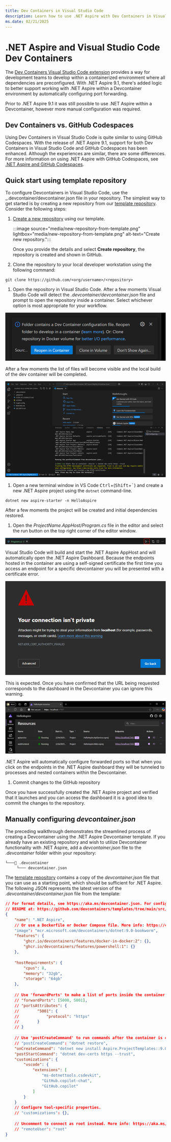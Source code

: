 ```yaml
---
title: Dev Containers in Visual Studio Code
description: Learn how to use .NET Aspire with Dev Containers in Visual Studio Code.
ms.date: 02/21/2025
---
```


# .NET Aspire and Visual Studio Code Dev Containers

The [Dev Containers Visual Studio Code extension](https://marketplace.visualstudio.com/items?itemName=ms-vscode-remote.remote-containers) provides a way for development teams to develop within a containerized environment where all dependencies are preconfigured. With .NET Aspire 9.1, there's added logic to better support working with .NET Aspire within a Devcontainer environment by automatically configuring port forwarding.

Prior to .NET Aspire 9.1 it was still possible to use .NET Aspire within a Devcontainer, however more manual configuration was required.

## Dev Containers vs. GitHub Codespaces

Using Dev Containers in Visual Studio Code is quite similar to using GitHub Codespaces. With the release of .NET Aspire 9.1, support for both Dev Containers in Visual Studio Code and GitHub Codespaces has been enhanced. Although the experiences are similar, there are some differences. For more information on using .NET Aspire with GitHub Codespaces, see [.NET Aspire and GitHub Codespaces](codespaces.md).

## Quick start using template repository

To configure Devcontainers in Visual Studio Code, use the _.devcontainer/devcontainer.json file in your repository. The simplest way to get started is by creating a new repository from our [template repository](https://github.com/dotnet/aspire-devcontainer). Consider the following steps:

1. [Create a new repository](https://github.com/new?template_name=aspire-devcontainer&template_owner=dotnet) using our template.

    :::image source="media/new-repository-from-template.png" lightbox="media/new-repository-from-template.png" alt-text="Create new repository.":::

    Once you provide the details and select **Create repository**, the repository is created and shown in GitHub.

1. Clone the repository to your local developer workstation using the following command:

```dotnetcli
git clone https://github.com/<org/username>/<repository>
```

1. Open the repository in Visual Studio Code. After a few moments Visual Studio Code will detect the _.devcontainer/devcontainer.json_ file and prompt to open the repository inside a container. Select whichever option is most appropriate for your workflow.

![Prompt to open repository inside a container](media/reopen-in-container.png)

After a few moments the list of files will become visible and the local build of the dev container will be completed.

![Devcontainer build completed](media/devcontainer-build-completed.png)

1. Open a new terminal window in VS Code <kbd>Ctrl</kbd>+(<kbd>Shift</kbd>+<kbd>\`</kbd>) and create a new .NET Aspire project using the `dotnet` command-line.

```dotnetcli
dotnet new aspire-starter -n HelloAspire
```

After a few moments the project will be created and initial dependencies restored.

1. Open the _ProjectName.AppHost/Program.cs_ file in the editor and select the run button on the top right corner of the editor window.

![Run button in editor](media/vscode-run-button.png)

Visual Studio Code will build and start the .NET Aspire AppHost and will automatically open the .NET Aspire Dashboard. Because the endpoints hosted in the container are using a self-signed certificate the first time you access an endpoint for a specific devcontainer you will be presented with a certificate error.

![Browser certificate error](media/browser-certificate-error.png)

This is expected. Once you have confirmed that the URL being requested corresponds to the dashboard in the Devcontainer you can ignore this warning.

![.NET Aspire dashboard running in Devcontainer](media/aspire-dashboard-in-devcontainer.png)

.NET Aspire will automatically configure forwarded ports so that when you click on the endpoints in the .NET Aspire dashboard they will be tunneled to processes and nested containers within the Devcontainer.

1. Commit changes to the GitHub repository

Once you have successfully created the .NET Aspire project and verified that it launches and you can access the dashboard it is a good idea to commit the changes to the repository.

## Manually configuring _devcontainer.json_

The preceding walkthrough demonstrates the streamlined process of creating a Devcontainer using the .NET Aspire Devcontainer template. If you already have an existing repository and wish to utilize Devcontainer functionality with .NET Aspire, add a _devcontainer.json_ file to the _.devcontainer_ folder within your repository:

```Directory
└───📂 .devcontainer
     └─── devcontainer.json
```

The [template repository](https://github.com/dotnet/aspire-devcontainer) contains a copy of the _devcontainer.json_ file that you can use as a starting point, which should be sufficient for .NET Aspire. The following JSON represents the latest version of the _.devcontainer/devcontainer.json_ file from the template:

<!-- 
When https://github.com/dotnet/aspire-devcontainer is public, add the following JSON to the openpublishing.publish.config.json file:

```json
    {
      "path_to_root": "aspire-devcontainer",
      "url": "https://github.com/dotnet/aspire-devcontainer",
      "branch": "main",
      "branch_mapping": {}
    },
```

And use this instead of the hardcoded JSON below:

:::code language="json" source="~/aspire-devcontainer/.devcontainer/devcontainer.json":::

-->

```json
// For format details, see https://aka.ms/devcontainer.json. For config options, see the
// README at: https://github.com/devcontainers/templates/tree/main/src/dotnet
{
    "name": ".NET Aspire",
    // Or use a Dockerfile or Docker Compose file. More info: https://containers.dev/guide/dockerfile
    "image": "mcr.microsoft.com/devcontainers/dotnet:9.0-bookworm",
    "features": {
        "ghcr.io/devcontainers/features/docker-in-docker:2": {},
        "ghcr.io/devcontainers/features/powershell:1": {}
    },

    "hostRequirements": {
        "cpus": 8,
        "memory": "32gb",
        "storage": "64gb"
    },

    // Use 'forwardPorts' to make a list of ports inside the container available locally.
    // "forwardPorts": [5000, 5001],
    // "portsAttributes": {
    //        "5001": {
    //            "protocol": "https"
    //        }
    // }

    // Use 'postCreateCommand' to run commands after the container is created.
    // "postCreateCommand": "dotnet restore",
    "onCreateCommand": "dotnet new install Aspire.ProjectTemplates::9.0.0 --force",
    "postStartCommand": "dotnet dev-certs https --trust",
    "customizations": {
        "vscode": {
            "extensions": [
                "ms-dotnettools.csdevkit",
                "GitHub.copilot-chat",
                "GitHub.copilot"
            ]
        }
    }
    // Configure tool-specific properties.
    // "customizations": {},

    // Uncomment to connect as root instead. More info: https://aka.ms/dev-containers-non-root.
    // "remoteUser": "root"
}
```